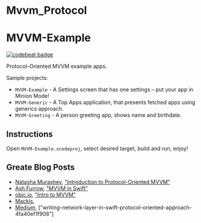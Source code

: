 # Mvvm_Protocol
# MVVM-Example

[![codebeat badge](https://codebeat.co/badges/75daa704-de95-4880-8f95-c3a6812e7429)](https://codebeat.co/projects/github-com-vanyaland-mvvm-example-master)

Protocol-Oriented MVVM example apps.

Sample projects:
* `MVVM-Example`  - A Settings screen that has one settings – put your app in Minion Mode!
* `MVVM-Generic`  - A Top Apps application, that presents fetched apps using generics approach.
* `MVVM-Greeting` - A person greeting app, shows name and birthdate.

## Instructions 
Open `MVVM-Example.xcodeproj`, select desired target, build and run, enjoy!

## Greate Blog Posts
* [Natasha Murashev](https://www.natashatherobot.com/), ["Introduction to Protocol-Oriented MVVM"](https://realm.io/news/doios-natasha-murashev-protocol-oriented-mvvm/)
* [Ash Furrow](http://artsy.github.io/), ["MVVM in Swift"](http://artsy.github.io/blog/2015/09/24/mvvm-in-swift/)
* [objc.io](https://www.objc.io/), ["Intro to MVVM"](https://www.objc.io/issues/13-architecture/mvvm/)
* [Mackis](https://github.com/Mackis/NetworkLayer), 
* [Medium](https://medium.com/flawless-app-stories/writing-network-layer-in-swift-protocol-oriented-approach-4fa40ef1f908),  ["writing-network-layer-in-swift-protocol-oriented-approach-4fa40ef1f908"]

